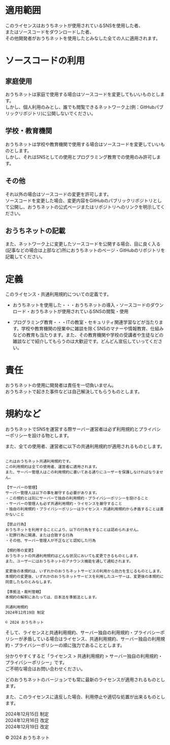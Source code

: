 # 適用範囲

このライセンスはおうちネットが使用されているSNSを使用した者、  
またはソースコードをダウンロードした者、  
その他開発者がおうちネットを使用したとみなした全ての人に適用されます。  

# ソースコードの利用

## 家庭使用

おうちネットは家庭で使用する場合はソースコードを変更してもいいものとします。  
しかし、個人利用のみとし、誰でも閲覧できるネットワーク上(例：GitHubパブリックリポジトリ)に公開しないでください。

## 学校・教育機関

おうちネットは学校や教育機関で使用する場合はソースコードを変更していいものとします。  
しかし、それはSNSとしての使用とプログラミング教育での使用のみ許可します。  

## その他

それ以外の場合はソースコードの変更を許可します。  
ソースコードを変更した場合、変更内容をGitHubのパブリックリポジトリとして公開し、おうちネットの公式ページまたはリポジトリへのリンクを明示してください。

## おうちネットの記載

また、ネットワーク上に変更したソースコードを公開する場合、目に良く入る(記事などの場合は上部など)所におうちネットのページ・GitHubのリポジトリを記載してください。

# 定義
このライセンス・共通利用規約についての定義です。
- おうちネットを使用した・・・おうちネットの導入・ソースコードのダウンロード・おうちネットが使用されているSNSの閲覧・使用

- プログラミング教育・・・ITの教室・セキュリティ関連学習などが当たります。学校や教育機関の授業中に雑談を除くSNSのマナーや情報教育、仕組みなどの教育も当たります。また、その教育機関や学校の受講者や生徒などの雑談などで紹介してもらうのは大歓迎です。どんどん宣伝していってください。

# 責任

おうちネットの使用に開発者は責任を一切負いません。  
おうちネットで起きた事件などは自己解決してもらうものとします。  

# 規約など

おうちネットでSNSを運営する際サーバー運営者は必ず利用規約とプライバシーポリシーを設ける物とします。

また、全ての使用者、運営者に以下の共通利用規約が適用されるものとします。

~~~~

これはおうちネット共通利用規約です。
この利用規約は全ての使用者、運営者に適用されます。
また、サーバー管理人はこの利用規約に書いてある通りにユーザーを保護しなければなりません。

【サーバーの管理】
サーバー管理人は以下の事を厳守する必要があります。
・この規約とは別にサーバーで独自の利用規約・プライバシーポリシーを設けること
・サーバーの管理人も必ず共通利用規約・ライセンスを厳守すること
・独自の利用規約・プライバシーポリシーはライセンス・共通利用規約から矛盾することは書かないこと

【禁止行為】
おうちネットを利用することにより、以下の行為をすることは認められません。
・犯罪行為に関連、または合致する行為
・その他、サーバー管理人が不正などと認知した行為

【規約等の変更】
おうちネットの共通利用規約はどんな状況においても変更できるものとします。  
また、ユーザーにはおうちネットのアナウンス機能を通して通知されます。

変更後の本規約は、いずれかのおうちネットサービスの利用から効力を生じるものとします。
本規約の変更後、いずれかのおうちネットサービスを利用したユーザーは、変更後の本規約に同意したものとみなします。

【準拠法・裁判管轄】
本規約の解釈にあたっては、日本法を準拠法とします。

共通利用規約
2024年12月19日 制定

© 2024 おうちネット
~~~~

そして、ライセンスと共通利用規約、サーバー独自の利用規約・プライバシーポリシーが矛盾している場合はライセンス、共通利用規約、サーバー独自の利用規約・プライバシーポリシーの順に強力であることとします。

分かりやすくすると「ライセンス > 共通利用規約 > サーバー独自の利用規約・プライバシーポリシー」です。  
ご不明な場合はお問い合わせください。

どのおうちネットのバージョンでも常に最新のライセンスが適用されるものとします。  

また、このライセンスに違反した場合、利用停止や適切な処置が出来るものとします。  

2024年12月15日 制定  
2024年12月16日 改定  
2024年12月19日 改定  

© 2024 おうちネット